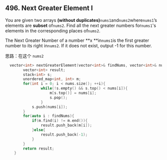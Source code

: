 ## 496. Next Greater Element I

You are given two arrays **\(without duplicates\)**`nums1`and`nums2`where`nums1`’s elements are **subset** of`nums2`. Find all the next greater numbers for`nums1`'s elements in the corresponding places of`nums2`.

The Next Greater Number of a number **x **in`nums1`is the first greater number to its right in`nums2`. If it does not exist, output -1 for this number.

思路：在这个 `nums2`

```cpp
  vector<int> nextGreaterElement(vector<int>& findNums, vector<int>& nums) {
        vector<int> result;
        stack<int> s;
        unordered_map<int, int> m;
        for(int i = 0; i < nums.size(); ++i){
                while(!s.empty() && s.top() < nums[i]){
                    m[s.top()] = nums[i];
                    s.pop();
                }
            s.push(nums[i]);
        }
        for(auto i : findNums){
            if(m.find(i) != m.end()){
                result.push_back(m[i]);
            }else{
                result.push_back(-1);
            }
        }
        return result;
    }
```



